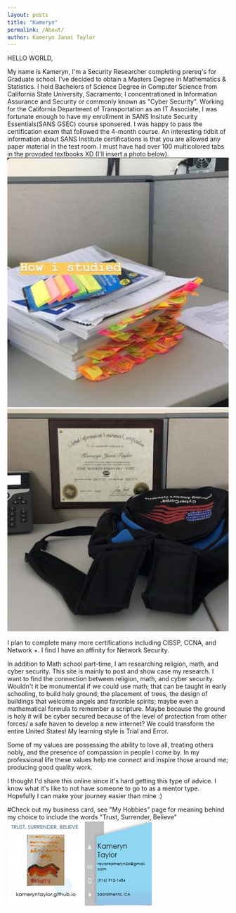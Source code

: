 ```yaml
---
layout: posts
title: "Kameryn"
permalink: /About/
author: Kameryn Janai Taylor
---
```

HELLO WORLD,

My name is Kameryn, I'm a Security Researcher completing prereq's for Graduate school. I've decided to obtain a Masters Degree in Mathematics & Statistics. I hold Bachelors of Science Degree in Computer Science from California State University, Sacramento; I concentrationed in Information Assurance and Security or commonly known as "Cyber Security". Working for the California Department of Transportation as an IT Associate, I was fortunate enough to have my enrollment in SANS Insitute Security Essentials(SANS GSEC) course sponsered. I was happy to pass the certification exam that followed the 4-month course. An interesting tidbit of information about SANS Institute certifications is that you are allowed any paper material in the test room. I must have had over 100 multicolored tabs in the provoded textbooks XD (I'll insert a photo below).
![gsecmaterials](/assets/gsec_study_materials.jpg) ![gseccertification](/assets/gsec_certification.jpg)

I plan to complete many more certifications including CISSP, CCNA, and Network +. I find I have an affinity for Network Security. 

In addition to Math school part-time, I am researching religion, math, and cyber security. This site is mainly to post and show case my research. I want to find the connection between religion, math, and cyber security. Wouldn't it be monumental if we could use math; that can be taught in early schooling, to build holy ground; the placement of trees, the design of buildings that welcome angels and favorible spirits; maybe even a mathematical formula to remember a scripture. Maybe because the ground is holy it will be cyber secured because of the level of protection from other forces/ a safe haven to develop a new internet? We could transform the entire United States! My learning style is Trial and Error.

Some of my values are possessing the ability to love all, treating others nobly, and the presence of compassion in people I come by. In my professional life these values help me connect and inspire those around me; producing good quality work.

I thought I'd share this online since it's hard getting this type of advice. I know what it's like to not have someone to go to as a mentor type. Hopefully I can make your journey easier than mine :)  

#Check out my business card, see "My Hobbies" page for meaning behind my choice to include the words "Trust, Surrender, Believe"
![businesscards](/assets/bc6.png)
